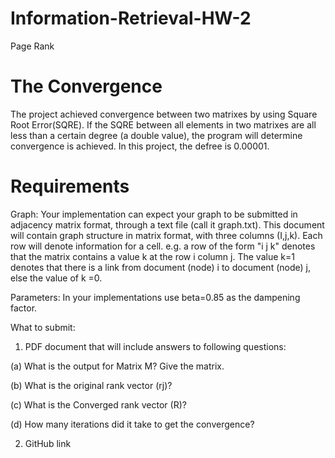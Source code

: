 # Information-Retrieval-HW-2
Page Rank

# The Convergence
The project achieved convergence between two matrixes by using Square Root Error(SQRE). If the SQRE between all elements in two matrixes are all less than a certain degree (a double value), the program will determine convergence is achieved. In this project, the defree is 0.00001. 

# Requirements
Graph: Your implementation can expect your graph to be submitted in adjacency matrix format, through a text file (call it graph.txt). This document will contain graph structure in matrix format, with three columns (I,j,k). Each row will denote information for a cell. e.g. a row of the form "i j k" denotes that the matrix contains a value k at the row i column j.  The value k=1 denotes that there is a link from document (node) i to document (node) j, else the value of k =0.    

Parameters: In your implementations use beta=0.85 as the dampening factor.

What to submit:
1) PDF document that will include answers to following questions:

(a) What is the output for Matrix M? Give the matrix. 

(b) What is the original rank vector (rj)?

(c) What is the Converged rank vector (R)?

(d) How many  iterations did it take to get the convergence?

2. GitHub link 
